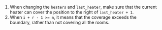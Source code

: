 1. When changing the `heaters` and `last_heater`, make sure that the current heater can cover the position to the right of `last_heater + 1`.
2. When `i + r - 1 >= n`, it means that the coverage exceeds the boundary, rather than not covering all the rooms.